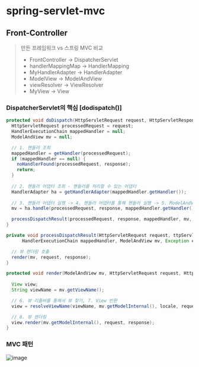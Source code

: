 # spring-servlet-mvc

## Front-Controller
>만든 프레임워크 vs 스프링 MVC 비교
>- FrontController -> DispatcherServlet
>- handlerMappingMap -> HandlerMapping
>- MyHandlerAdapter -> HandlerAdapter
>- ModelView -> ModelAndView
>- viewResolver -> ViewResolver
>- MyView -> View 


### DispatcherServlet의 핵심 [dodispatch()]

```java
protected void doDispatch(HttpServletRequest request, HttpServletResponse response) throws Exception {
  HttpServletRequest processedRequest = request;
  HandlerExecutionChain mappedHandler = null;
  ModelAndView mv = null;

  // 1. 핸들러 조회
  mappedHandler = getHandler(processedRequest);
  if (mappedHandler == null) {
    noHandlerFound(processedRequest, response);
    return;
  }
  
  // 2. 핸들러 어댑터 조회 - 핸들러를 처리할 수 있는 어댑터
  HandlerAdapter ha = getHandlerAdapter(mappedHandler.getHandler());
  
  // 3. 핸들러 어댑터 실행 -> 4. 핸들러 어댑터를 통해 핸들러 실행 -> 5. ModelAndView 반환
  mv = ha.handle(processedRequest, response, mappedHandler.getHandler());

  processDispatchResult(processedRequest, response, mappedHandler, mv, ispatchException);
}

private void processDispatchResult(HttpServletRequest request, ttpServletResponse response, 
      HandlerExecutionChain mappedHandler, ModelAndView mv, Exception exception) throws Exception {

  // 뷰 렌더링 호출
  render(mv, request, response);
}

protected void render(ModelAndView mv, HttpServletRequest request, HttpServletResponse response) throws Exception {
  
  View view;
  String viewName = mv.getViewName();

  // 6. 뷰 리졸버를 통해서 뷰 찾기, 7. View 반환
  view = resolveViewName(viewName, mv.getModelInternal(), locale, request);

  // 8. 뷰 렌더링
  view.render(mv.getModelInternal(), request, response);
}

```

### MVC 패턴
![image](https://user-images.githubusercontent.com/84575041/233353770-27780225-c5ff-4356-94b2-abe127e5b9c5.png)
